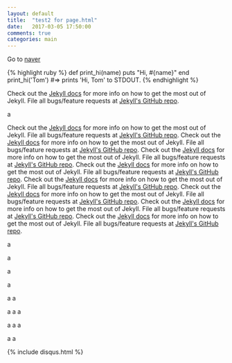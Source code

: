 ```yaml
---
layout: default
title:  "test2 for page.html"
date:   2017-03-05 17:50:00
comments: true
categories: main
---
```


Go to [naver][naver]

{% highlight ruby %}
def print_hi(name)
  puts "Hi, #{name}"
end
print_hi('Tom')
#=> prints 'Hi, Tom' to STDOUT.
{% endhighlight %}

Check out the [Jekyll docs][jekyll] for more info on how to get the most out of Jekyll. File all bugs/feature requests at [Jekyll's GitHub repo][jekyll-gh].

a

Check out the [Jekyll docs][jekyll] for more info on how to get the most out of Jekyll. File all bugs/feature requests at [Jekyll's GitHub repo][jekyll-gh].
Check out the [Jekyll docs][jekyll] for more info on how to get the most out of Jekyll. File all bugs/feature requests at [Jekyll's GitHub repo][jekyll-gh].
Check out the [Jekyll docs][jekyll] for more info on how to get the most out of Jekyll. File all bugs/feature requests at [Jekyll's GitHub repo][jekyll-gh].
Check out the [Jekyll docs][jekyll] for more info on how to get the most out of Jekyll. File all bugs/feature requests at [Jekyll's GitHub repo][jekyll-gh].
Check out the [Jekyll docs][jekyll] for more info on how to get the most out of Jekyll. File all bugs/feature requests at [Jekyll's GitHub repo][jekyll-gh].
Check out the [Jekyll docs][jekyll] for more info on how to get the most out of Jekyll. File all bugs/feature requests at [Jekyll's GitHub repo][jekyll-gh].
Check out the [Jekyll docs][jekyll] for more info on how to get the most out of Jekyll. File all bugs/feature requests at [Jekyll's GitHub repo][jekyll-gh].
Check out the [Jekyll docs][jekyll] for more info on how to get the most out of Jekyll. File all bugs/feature requests at [Jekyll's GitHub repo][jekyll-gh].

a

a

a

a

a
a

a
a
a

a
a
a

a
a

{% include disqus.html %}

[jekyll-gh]: https://github.com/mojombo/jekyll
[jekyll]:    http://jekyllrb.com
[naver]: http://www.naver.com/
